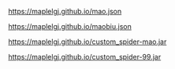 https://maplelgj.github.io/mao.json


https://maplelgj.github.io/maobiu.json


https://maplelgj.github.io/custom_spider-mao.jar


https://maplelgj.github.io/custom_spider-99.jar
